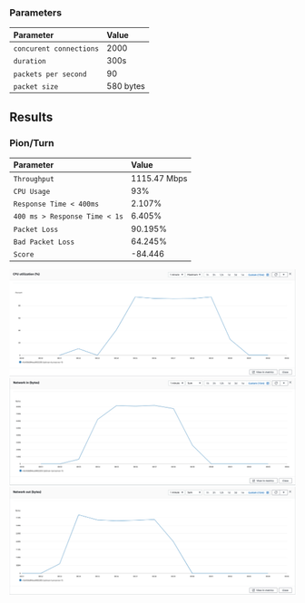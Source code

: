 
### Parameters

| Parameter | Value                |
| :-------- |:------------------------- |
| `concurent connections` | 2000 |
| `duration` | 300s |
| `packets per second` | 90 |
| `packet size` | 580 bytes |

## Results

### Pion/Turn
| Parameter | Value                |
| :-------- |:------------------------- |
| `Throughput` | 1115.47 Mbps |
| `CPU Usage` | 93% |
| `Response Time < 400ms` | 2.107% |
| `400 ms > Response Time < 1s` | 6.405% |
| `Packet Loss` | 90.195% |
| `Bad Packet Loss` | 64.245% |
| `Score` | -84.446 |

![CPU](cpu.png)
![Network In (Bytes)](network-in.png)
![Network Out (Bytes)](network-out.png)
